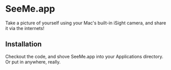 
# SeeMe.app

Take a picture of yourself using your Mac's built-in iSight camera, and share it via the internets!

## Installation

Checkout the code, and shove SeeMe.app into your Applications directory.  Or put in anywhere, really.